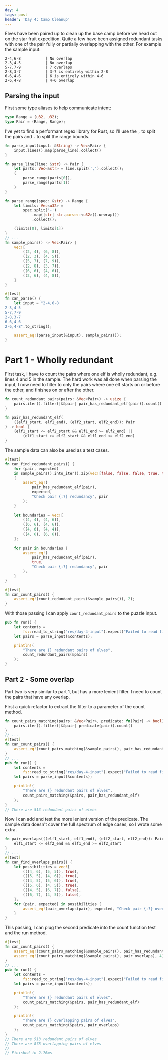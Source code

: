 ```yaml
---
day: 4
tags: post
header: 'Day 4: Camp Cleanup'
---
```

Elves have been paired up to clean up the base camp before we head out on the star fruit expedition. Quite a few 
have been assigned redundant tasks with one of the pair fully or partially overlapping with the other. For example the
sample input:

```text
2-4,6-8           | No overlap
2-3,4-5           | No overlap
5-7,7-9           | 7 overlaps
2-8,3-7           | 3-7 is entirely within 2-8
6-6,4-6           | 6 is entirely within 4-6
2-6,4-8           | 4-6 overlap
```

## Parsing the input

First some type aliases to help communicate intent:

```rust
type Range = (u32, u32);
type Pair = (Range, Range);
```

I've yet to find a performant regex library for Rust, so I'll use the `,` to split the pairs and `-` to split the 
range bounds.

```rust
fn parse_input(input: &String) -> Vec<Pair> {
    input.lines().map(parse_line).collect()
}

fn parse_line(line: &str) -> Pair {
    let parts: Vec<&str> = line.split(',').collect();
    (
        parse_range(parts[0]),
        parse_range(parts[1])
    )
}

fn parse_range(spec: &str) -> Range {
    let limits: Vec<u32> =
        spec.split('-')
            .map(|str| str.parse::<u32>().unwrap())
            .collect();

    (limits[0], limits[1])
}
// ...
fn sample_pairs() -> Vec<Pair> {
    vec![
        ((2, 4), (6, 8)),
        ((2, 3), (4, 5)),
        ((5, 7), (7, 9)),
        ((2, 8), (3, 7)),
        ((6, 6), (4, 6)),
        ((2, 6), (4, 8)),
    ]
}

#[test]
fn can_parse() {
    let input = "2-4,6-8
2-3,4-5
5-7,7-9
2-8,3-7
6-6,4-6
2-6,4-8".to_string();

    assert_eq!(parse_input(&input), sample_pairs());
}
```

# Part 1 - Wholly redundant

First task, I have to count the pairs where one elf is wholly redundant, e.g. lines 4 and 5 in the sample. The 
hard work was all done when parsing the input, I now need to filter to only the pairs where one elf starts on or
before the other, and finishes on or after the other.

```rust
fn count_redundant_pairs(pairs: &Vec<Pair>) -> usize {
    pairs.iter().filter(|&&pair| pair_has_redundant_elf(pair)).count()
}

fn pair_has_redundant_elf(
    ((elf1_start, elf1_end), (elf2_start, elf2_end)): Pair
) -> bool {
    (elf1_start <= elf2_start && elf1_end >= elf2_end) ||
        (elf1_start >= elf2_start && elf1_end <= elf2_end)
}
```

The sample data can also be used as a test cases.

```rust
#[test]
fn can_find_redundant_pairs() {
    for (pair, expected) 
    in sample_pairs().into_iter().zip(vec![false, false, false, true, true, false]) 
    {
        assert_eq!(
            pair_has_redundant_elf(pair), 
            expected, 
            "Check pair {:?} redundancy", pair
        );
    }
    
    let boundaries = vec![
        ((4, 4), (4, 6)),
        ((6, 6), (4, 6)),
        ((4, 6), (4, 4)),
        ((4, 6), (6, 6)),
    ];
    
    for pair in boundaries {
        assert_eq!(
            pair_has_redundant_elf(pair), 
            true, 
            "Check pair {:?} redundancy", pair
        );
    }
}

#[test]
fn can_count_pairs() {
    assert_eq!(count_redundant_pairs(&sample_pairs()), 2);
}
```

With those passing I can apply `count_redundant_pairs` to the puzzle input.

```rust
pub fn run() {
    let contents = 
        fs::read_to_string("res/day-4-input").expect("Failed to read file");
    let pairs = parse_input(&contents);

    println!(
        "There are {} redundant pairs of elves",
        count_redundant_pairs(&pairs)
    );
}
```

## Part 2 - Some overlap

Part two is very similar to part 1, but has a more lenient filter. I need to count the pairs that have any overlap.

First a quick refactor to extract the filter to a parameter of the count method.

```rust
fn count_pairs_matching(pairs: &Vec<Pair>, predicate: fn(Pair) -> bool) -> usize {
    pairs.iter().filter(|&&pair| predicate(pair)).count()
}
// ...
#[test]
fn can_count_pairs() {
    assert_eq!(count_pairs_matching(&sample_pairs(), pair_has_redundant_elf), 2);
}
// ...
pub fn run() {
    let contents = 
        fs::read_to_string("res/day-4-input").expect("Failed to read file");
    let pairs = parse_input(&contents);

    println!(
        "There are {} redundant pairs of elves",
        count_pairs_matching(&pairs, pair_has_redundant_elf)
    );
}
// There are 513 redundant pairs of elves 
```

Now I can add and test the more lenient version of the predicate. The sample data doesn't cover the full spectrum of 
edge cases, so I wrote some extra.

```rust
fn pair_overlaps(((elf1_start, elf1_end), (elf2_start, elf2_end)): Pair) -> bool {
    elf1_start <= elf2_end && elf1_end >= elf2_start
}
// ...
#[test]
fn can_find_overlaps_pairs() {
    let possibilities = vec![
        (((4, 6), (5, 5)), true),
        (((5, 5), (4, 6)), true),
        (((4, 5), (5, 6)), true),
        (((5, 6), (4, 5)), true),
        (((4, 5), (6, 7)), false),
        (((6, 7), (4, 5)), false),
    ];
    for (pair, expected) in possibilities {
        assert_eq!(pair_overlaps(pair), expected, "Check pair {:?} overlap", pair);
    }
}
```

This passing, I can plug the second predicate into the count function test and the run method.

```rust
#[test]
fn can_count_pairs() {
    assert_eq!(count_pairs_matching(&sample_pairs(), pair_has_redundant_elf), 2);
    assert_eq!(count_pairs_matching(&sample_pairs(), pair_overlaps), 4);
}
// ...
pub fn run() {
    let contents = 
        fs::read_to_string("res/day-4-input").expect("Failed to read file");
    let pairs = parse_input(&contents);

    println!(
        "There are {} redundant pairs of elves",
        count_pairs_matching(&pairs, pair_has_redundant_elf)
    );

    println!(
        "There are {} overlapping pairs of elves",
        count_pairs_matching(&pairs, pair_overlaps)
    );
}
// There are 513 redundant pairs of elves  
// There are 878 overlapping pairs of elves
// 
// Finished in 2.76ms
```
